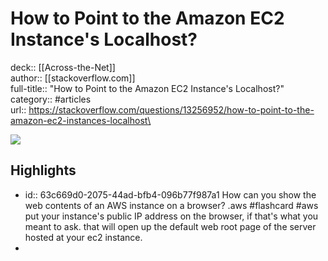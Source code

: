 # How to Point to the Amazon EC2 Instance's Localhost?

deck:: [[Across-the-Net]]\
author:: [[stackoverflow.com]]\
full-title:: "How to Point to the Amazon EC2 Instance's Localhost?"\
category:: #articles\
url:: https://stackoverflow.com/questions/13256952/how-to-point-to-the-amazon-ec2-instances-localhost\

![](https://readwise-assets.s3.amazonaws.com/static/images/article0.00998d930354.png)
## Highlights
- id:: 63c669d0-2075-44ad-bfb4-096b77f987a1
   How can you show the web contents of an AWS instance on a browser? .aws #flashcard  #aws 
    put your instance's public IP address on the browser, if that's what you meant to ask. that will open up the default web root page of the server hosted at your ec2 instance.
-